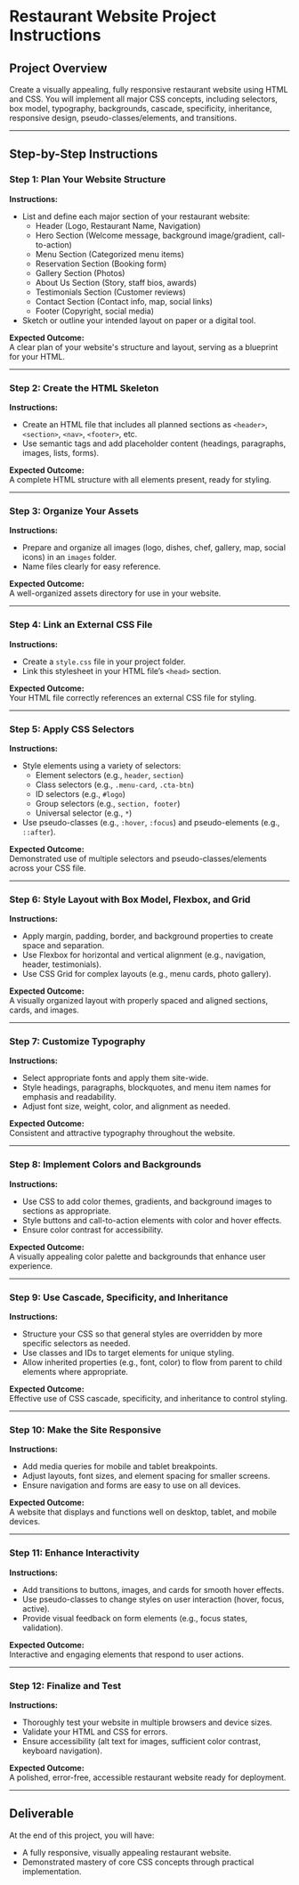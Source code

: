 # Restaurant Website Project Instructions

## **Project Overview**
Create a visually appealing, fully responsive restaurant website using HTML and CSS. You will implement all major CSS concepts, including selectors, box model, typography, backgrounds, cascade, specificity, inheritance, responsive design, pseudo-classes/elements, and transitions.

---

## **Step-by-Step Instructions**

### **Step 1: Plan Your Website Structure**
**Instructions:**
- List and define each major section of your restaurant website:
  - Header (Logo, Restaurant Name, Navigation)
  - Hero Section (Welcome message, background image/gradient, call-to-action)
  - Menu Section (Categorized menu items)
  - Reservation Section (Booking form)
  - Gallery Section (Photos)
  - About Us Section (Story, staff bios, awards)
  - Testimonials Section (Customer reviews)
  - Contact Section (Contact info, map, social links)
  - Footer (Copyright, social media)
- Sketch or outline your intended layout on paper or a digital tool.

**Expected Outcome:**  
A clear plan of your website's structure and layout, serving as a blueprint for your HTML.

---

### **Step 2: Create the HTML Skeleton**
**Instructions:**
- Create an HTML file that includes all planned sections as `<header>`, `<section>`, `<nav>`, `<footer>`, etc.
- Use semantic tags and add placeholder content (headings, paragraphs, images, lists, forms).

**Expected Outcome:**  
A complete HTML structure with all elements present, ready for styling.

---

### **Step 3: Organize Your Assets**
**Instructions:**
- Prepare and organize all images (logo, dishes, chef, gallery, map, social icons) in an `images` folder.
- Name files clearly for easy reference.

**Expected Outcome:**  
A well-organized assets directory for use in your website.

---

### **Step 4: Link an External CSS File**
**Instructions:**
- Create a `style.css` file in your project folder.
- Link this stylesheet in your HTML file’s `<head>` section.

**Expected Outcome:**  
Your HTML file correctly references an external CSS file for styling.

---

### **Step 5: Apply CSS Selectors**
**Instructions:**
- Style elements using a variety of selectors:
  - Element selectors (e.g., `header`, `section`)
  - Class selectors (e.g., `.menu-card`, `.cta-btn`)
  - ID selectors (e.g., `#logo`)
  - Group selectors (e.g., `section, footer`)
  - Universal selector (e.g., `*`)
- Use pseudo-classes (e.g., `:hover`, `:focus`) and pseudo-elements (e.g., `::after`).

**Expected Outcome:**  
Demonstrated use of multiple selectors and pseudo-classes/elements across your CSS file.

---

### **Step 6: Style Layout with Box Model, Flexbox, and Grid**
**Instructions:**
- Apply margin, padding, border, and background properties to create space and separation.
- Use Flexbox for horizontal and vertical alignment (e.g., navigation, header, testimonials).
- Use CSS Grid for complex layouts (e.g., menu cards, photo gallery).

**Expected Outcome:**  
A visually organized layout with properly spaced and aligned sections, cards, and images.

---

### **Step 7: Customize Typography**
**Instructions:**
- Select appropriate fonts and apply them site-wide.
- Style headings, paragraphs, blockquotes, and menu item names for emphasis and readability.
- Adjust font size, weight, color, and alignment as needed.

**Expected Outcome:**  
Consistent and attractive typography throughout the website.

---

### **Step 8: Implement Colors and Backgrounds**
**Instructions:**
- Use CSS to add color themes, gradients, and background images to sections as appropriate.
- Style buttons and call-to-action elements with color and hover effects.
- Ensure color contrast for accessibility.

**Expected Outcome:**  
A visually appealing color palette and backgrounds that enhance user experience.

---

### **Step 9: Use Cascade, Specificity, and Inheritance**
**Instructions:**
- Structure your CSS so that general styles are overridden by more specific selectors as needed.
- Use classes and IDs to target elements for unique styling.
- Allow inherited properties (e.g., font, color) to flow from parent to child elements where appropriate.

**Expected Outcome:**  
Effective use of CSS cascade, specificity, and inheritance to control styling.

---

### **Step 10: Make the Site Responsive**
**Instructions:**
- Add media queries for mobile and tablet breakpoints.
- Adjust layouts, font sizes, and element spacing for smaller screens.
- Ensure navigation and forms are easy to use on all devices.

**Expected Outcome:**  
A website that displays and functions well on desktop, tablet, and mobile devices.

---

### **Step 11: Enhance Interactivity**
**Instructions:**
- Add transitions to buttons, images, and cards for smooth hover effects.
- Use pseudo-classes to change styles on user interaction (hover, focus, active).
- Provide visual feedback on form elements (e.g., focus states, validation).

**Expected Outcome:**  
Interactive and engaging elements that respond to user actions.

---

### **Step 12: Finalize and Test**
**Instructions:**
- Thoroughly test your website in multiple browsers and device sizes.
- Validate your HTML and CSS for errors.
- Ensure accessibility (alt text for images, sufficient color contrast, keyboard navigation).

**Expected Outcome:**  
A polished, error-free, accessible restaurant website ready for deployment.

---

## **Deliverable**

At the end of this project, you will have:
- A fully responsive, visually appealing restaurant website.
- Demonstrated mastery of core CSS concepts through practical implementation.
